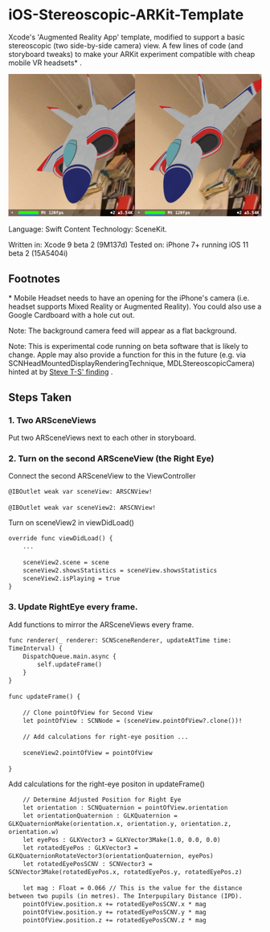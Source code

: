 # iOS-Stereoscopic-ARKit-Template
Xcode's 'Augmented Reality App' template, modified to support a basic stereoscopic (two side-by-side camera) view. A few lines of code (and storyboard tweaks) to make your ARKit experiment compatible with cheap mobile VR headsets* .

![Snapshot of a left-eye view and right-eye view of ARKit Scenekit](snapshot.jpg)

Language: Swift
Content Technology: SceneKit.

Written in: Xcode 9 beta 2 (9M137d)
Tested on: iPhone 7+ running iOS 11 beta 2 (15A5404i)

## Footnotes

\* Mobile Headset needs to have an opening for the iPhone's camera (i.e. headset supports Mixed Reality or Augmented Reality). You could also use a Google Cardboard with a hole cut out.

Note: The background camera feed will appear as a flat background.

Note: This is experimental code running on beta software that is likely to change. Apple may also provide a function for this in the future (e.g. via SCNHeadMountedDisplayRenderingTechnique, MDLStereoscopicCamera) hinted at by [Steve T-S' finding](https://twitter.com/stroughtonsmith/status/776740802869460992) .

## Steps Taken

### 1. Two ARSceneViews

Put two ARSceneViews next to each other in storyboard.

### 2. Turn on the second ARSceneView (the Right Eye)

Connect the second ARSceneView to the ViewController

```
@IBOutlet weak var sceneView: ARSCNView!

@IBOutlet weak var sceneView2: ARSCNView!
```

Turn on sceneView2 in viewDidLoad()

```
override func viewDidLoad() {
    ...

    sceneView2.scene = scene
    sceneView2.showsStatistics = sceneView.showsStatistics
    sceneView2.isPlaying = true
}
```

### 3. Update RightEye every frame.

Add functions to mirror the ARSceneViews every frame.

```
func renderer(_ renderer: SCNSceneRenderer, updateAtTime time: TimeInterval) {
    DispatchQueue.main.async {
        self.updateFrame()
    }
}

func updateFrame() {
    
    // Clone pointOfView for Second View
    let pointOfView : SCNNode = (sceneView.pointOfView?.clone())!

    // Add calculations for right-eye position ...

    sceneView2.pointOfView = pointOfView
    
}
```

Add calculations for the right-eye positon in updateFrame()

```
    // Determine Adjusted Position for Right Eye
    let orientation : SCNQuaternion = pointOfView.orientation
    let orientationQuaternion : GLKQuaternion = GLKQuaternionMake(orientation.x, orientation.y, orientation.z, orientation.w)
    let eyePos : GLKVector3 = GLKVector3Make(1.0, 0.0, 0.0)
    let rotatedEyePos : GLKVector3 = GLKQuaternionRotateVector3(orientationQuaternion, eyePos)
    let rotatedEyePosSCNV : SCNVector3 = SCNVector3Make(rotatedEyePos.x, rotatedEyePos.y, rotatedEyePos.z)
    
    let mag : Float = 0.066 // This is the value for the distance between two pupils (in metres). The Interpupilary Distance (IPD).
    pointOfView.position.x += rotatedEyePosSCNV.x * mag
    pointOfView.position.y += rotatedEyePosSCNV.y * mag
    pointOfView.position.z += rotatedEyePosSCNV.z * mag
```
